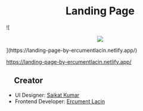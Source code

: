 <h1 align="center">
  Landing Page
</h1>

![<p align="center">
  <img src="https://i.ibb.co/4FKnH8n/Screenshot.png">
</p>](https://landing-page-by-ercumentlacin.netlify.app/)

https://landing-page-by-ercumentlacin.netlify.app/

## <img width="16" height="16" src="https://github.githubassets.com/images/icons/emoji/unicode/1f31f.png"> Creator
+ UI Designer: [Saikat Kumar](https://dribbble.com/Saikatkumar)
+ Frontend Developer: [Ercument Lacin](https://github.com/ercumentlacin)
